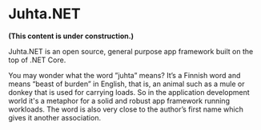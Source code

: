 # Juhta.NET

**(This content is under construction.)**

Juhta.NET is an open source, general purpose app framework built on the top of .NET Core.

You may wonder what the word ”juhta” means? It’s a Finnish word and means “beast of burden” in English, that is, an animal such as a mule or donkey that is used for carrying loads. So in the application development world it's a metaphor for a solid and robust app framework running workloads. The word is also very close to the author’s first name which gives it another association.

